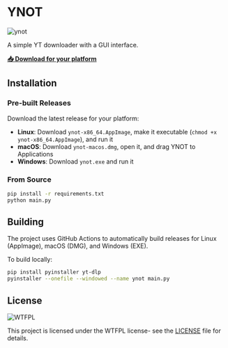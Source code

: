 # YNOT

![ynot](https://github.com/user-attachments/assets/c6b1e264-ae2c-4069-98e2-953fd3798ec1)

A simple YT downloader with a GUI interface.

**[📥 Download for your platform](https://james-see.github.io/ynot/)**

## Installation

### Pre-built Releases

Download the latest release for your platform:

- **Linux**: Download `ynot-x86_64.AppImage`, make it executable (`chmod +x ynot-x86_64.AppImage`), and run it
- **macOS**: Download `ynot-macos.dmg`, open it, and drag YNOT to Applications
- **Windows**: Download `ynot.exe` and run it

### From Source

```bash
pip install -r requirements.txt
python main.py
```

## Building

The project uses GitHub Actions to automatically build releases for Linux (AppImage), macOS (DMG), and Windows (EXE).

To build locally:

```bash
pip install pyinstaller yt-dlp
pyinstaller --onefile --windowed --name ynot main.py
```

## License

![WTFPL](http://www.wtfpl.net/wp-content/uploads/2012/12/wtfpl-badge-4.png)

This project is licensed under the WTFPL license- see the [LICENSE](LICENSE) file for details.

